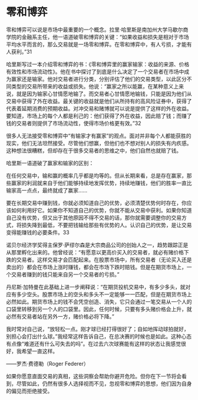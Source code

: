 # 零和博弈

零和博弈可以说是市场中最重要的一个概念。拉里·哈里斯是南加州大学马歇尔商学院的金融系主任，他一语道破零和博弈的关键：“如果收益和损失是相对于市场平均水平而言的，那么交易就是一场零和博弈。在零和博弈中，有人亏损，才能有人获利。”31

哈里斯写过一本介绍零和博弈的书：《零和博弈里的赢家输家：收益的来源、价格有效性和市场流动性》。他在书中探讨了到底是什么决定了一个交易者在市场中成为赢家还是输家。他对交易者进行分类，分别评估了他们的交易类型，以此区分不同类型的交易所带来的收益或损失。他说：“赢家之所以能赢，在某种意义上来说，就是因为输家心甘情愿地输了。而交易者心甘情愿地输钱，只能是因为他们从交易中获得了外在收益。最关键的收益就是他们从所持有的高风险证券中，获得了代表着延期消费的预期收益。对冲交易和赌博就可以说是提供了这样的外在收益。要知道，市场上的每个人都是利己的：他们获得了外在收益，因此赔了钱；而赚了钱的交易者则提供了市场流动性，使得市场价格更有效。”32

很多人无法接受零和博弈中“有输家才有赢家”的观点。面对并非每个人都能获胜的现实，他们无法坦然接受。尽管他们想赢，但他们也不想对别人的损失有内疚感。这种想法很糟糕，但却存在于很多交易者的思维之中，他们自然也就赔了钱。

哈里斯一语道破了赢家和输家的区别：

在任何交易中，输和赢的概率几乎都是均等的。但从长期来看，总是存在赢家，那些赢家的利润就来自于他们能够持续地发挥优势，持续地赚钱，他们的胜率一直比输家高一点点，最终就成了赢家……

要在长期交易中赚到钱，你就必须知道自己的优势，必须清楚优势何时存在，你应该如何利用好它。如果你不知道自己的优势，你就不能从交易中获利。如果你知道自己没有优势，但又出于其他原因不得不交易的话，那你就需要调整你的交易方式，将损失降到最低，不要把钱输给那些有优势的人。认识自己的优势，是让交易变得能赚钱的必要条件。33

诺贝尔经济学奖得主保罗·萨缪尔森是大宗商品公司的创始人之一，趋势跟踪正是从那里孵化出来的。他曾经说：“有愿意以更高价买入的交易者，就必有赌价格下跌的交易者。这样交易才会匹配起来。在股票市场中，所有交易者（无论买入还是卖出的）都会在市场上涨时赚钱，都会在市场下跌时赔钱。但是在期货市场上，一个交易者赚到的钱只能来自另一个交易者的亏损。”

丹尼斯·加特曼在此基础上进一步阐释说：“在期货投机交易中，有多少多头，就对应有多少空头。股票市场上的空头和多头不一定能够一一匹配，但是在期货市场上必然如此。期货市场上的钱不会凭空创造、消失，它只会通过一笔交易从一个人的口袋里转移到另一个人的口袋里。因此，任何时候，只要有多头赌价格会上升，就必然有交易者站在另外一方，赌价格必将下降。”

我时常对自己说，“放轻松一点。刚才球已经打得很好了；自如地挥动球拍就好，别担心会打出什么球。”我经常这样告诉自己，在总决赛的时候也是如此。这种心态有点像“难道还有什么可失去的吗”。在过去六次球赛能有这样的状态让我感觉很好，我希望一直这样。

——罗杰·费德勒（Roger Federer）

如果你愿意直面交易的真相，这些洞察会帮助你避开危险。但你在下一节将会看到，尽管如此，仍然有很多人选择视而不见，忽视零和博弈的思想，他们因为自身的偏见而拒绝接受。